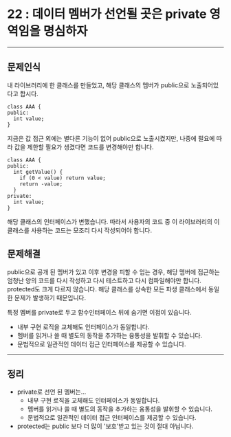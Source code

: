 # 22 : 데이터 멤버가 선언될 곳은 private 영역임을 명심하자

---
## 문제인식
내 라이브러리에 한 클래스를 만들었고, 해당 클래스의 멤버가 public으로 노출되어있다고 합시다.

```
class AAA {
public:
  int value;
}
```

지금은 값 접근 외에는 별다른 기능이 없어 public으로 노출시켰지만, 나중에 필요에 따라 값을 제한할 필요가 생겼다면 코드를 변경해야만 합니다.

```
class AAA {
public:
  int getValue() {
    if (0 < value) return value;
    return -value;
  }
private:
  int value;
}
```

해당 클래스의 인터페이스가 변했습니다.
따라서 사용자의 코드 중 이 라이브러리의 이 클래스를 사용하는 코드는 모조리 다시 작성되어야 합니다.

## 문제해결
public으로 공개 된 멤버가 있고 이후 변경을 피할 수 업는 경우, 해당 멤버에 접근하는 엄청난 양의 코드를 다시 작성하고 다시 테스트하고 다시 컴파일해야만 합니다.
protected도 크게 다르지 않습니다.
해당 클래스를 상속한 모든 파생 클래스에서 동일한 문제가 발생하기 때문입니다.<br>

특정 멤버를 private로 두고 함수인터페이스 뒤에 숨기면 이점이 있습니다.

- 내부 구현 로직을 교체해도 인터페이스가 동일합니다.
- 멤버를 읽거나 쓸 때 별도의 동작을 추가하는 융통성을 발휘할 수 있습니다.
- 문법적으로 일관적인 데이터 접근 인터페이스를 제공할 수 있습니다.

---
## 정리
- private로 선언 된 멤버는...
  - 내부 구현 로직을 교체해도 인터페이스가 동일합니다.
  - 멤버를 읽거나 쓸 때 별도의 동작을 추가하는 융통성을 발휘할 수 있습니다.
  - 문법적으로 일관적인 데이터 접근 인터페이스를 제공할 수 있습니다.
- protected는 public 보다 더 많이 '보호'받고 있는 것이 절대 아닙니다.
